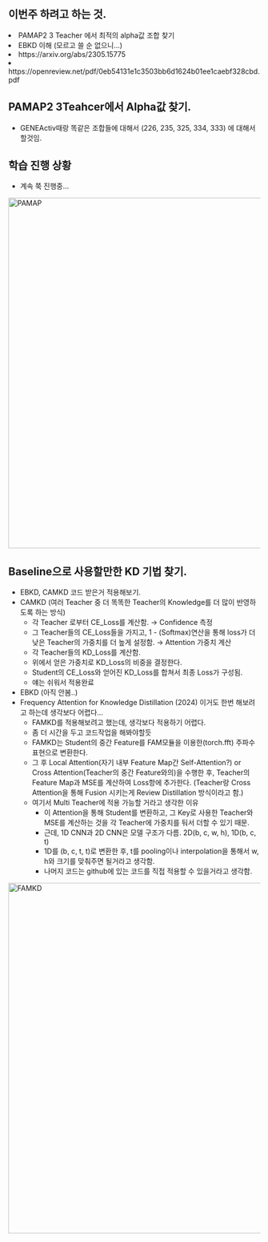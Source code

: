 ## 이번주 하려고 하는 것.
<li> PAMAP2 3 Teacher 에서 최적의 alpha값 조합 찾기 </li>
<li> EBKD 이해 (모르고 쓸 순 없으니...) </li>
<li> https://arxiv.org/abs/2305.15775 </li>
<li> https://openreview.net/pdf/0eb54131e1c3503bb6d1624b01ee1caebf328cbd.pdf </li>

## PAMAP2 3Teahcer에서 Alpha값 찾기.
- GENEActiv때랑 똑같은 조합들에 대해서 (226, 235, 325, 334, 333) 에 대해서 할것임.

## 학습 진행 상황
- 계속 쭉 진행중...
<img src="https://github.com/wjdwocks/ML-DNN/raw/main/markdown/25년/25.5.30/PAMAP.png" alt="PAMAP" width="700">

## Baseline으로 사용할만한 KD 기법 찾기.
- EBKD, CAMKD 코드 받은거 적용해보기.
- CAMKD (여러 Teacher 중 더 똑똑한 Teacher의 Knowledge를 더 많이 반영하도록 하는 방식)
    * 각 Teacher 로부터 CE_Loss를 계산함. → Confidence 측정
    * 그 Teacher들의 CE_Loss들을 가지고, 1 - (Softmax)연산을 통해 loss가 더 낮은 Teacher의 가중치를 더 높게 설정함. → Attention 가중치 계산
    * 각 Teacher들의 KD_Loss를 계산함. 
    * 위에서 얻은 가중치로 KD_Loss의 비중을 결정한다.
    * Student의 CE_Loss와 얻어진 KD_Loss를 합쳐서 최종 Loss가 구성됨.
    * 얘는 쉬워서 적용완료
- EBKD (아직 안봄..)
- Frequency Attention for Knowledge Distillation (2024) 이거도 한번 해보려고 하는데 생각보다 어렵다...
    * FAMKD를 적용해보려고 했는데, 생각보다 적용하기 어렵다.
    * 좀 더 시간을 두고 코드작업을 해봐야할듯
    * FAMKD는 Student의 중간 Feature를 FAM모듈을 이용한(torch.fft) 주파수 표현으로 변환한다.
    * 그 후 Local Attention(자기 내부 Feature Map간 Self-Attention?) or Cross Attention(Teacher의 중간 Feature와의)을 수행한 후, Teacher의 Feature Map과 MSE를 계산하여 Loss항에 추가한다. (Teacher랑 Cross Attention을 통해 Fusion 시키는게 Review Distillation 방식이라고 함.)
    * 여기서 Multi Teacher에 적용 가능할 거라고 생각한 이유
        - 이 Attention을 통해 Student를 변환하고, 그 Key로 사용한 Teacher와 MSE를 계산하는 것을 각 Teacher에 가중치를 둬서 더할 수 있기 때문.
        - 근데, 1D CNN과 2D CNN은 모델 구조가 다름. 2D(b, c, w, h), 1D(b, c, t) 
        - 1D를 (b, c, t, t)로 변환한 후, t를 pooling이나 interpolation을 통해서 w, h와 크기를 맞춰주면 될거라고 생각함.
        - 나머지 코드는 github에 있는 코드를 직접 적용할 수 있을거라고 생각함.

<img src="https://github.com/wjdwocks/ML-DNN/raw/main/markdown/25년/25.5.30/FAMKD.png" alt="FAMKD" width="700">